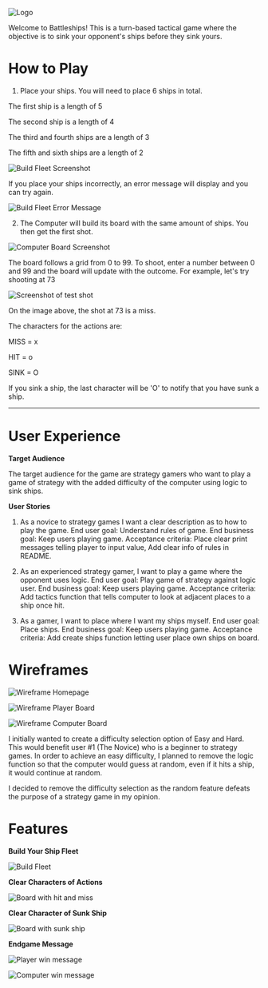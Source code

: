 ![Logo](images/Logo.png)

Welcome to Battleships! This is a turn-based tactical game where the objective is to sink your opponent's ships before they sink yours.

# How to Play
1. Place your ships. You will need to place 6 ships in total.

The first ship is a length of 5

The second ship is a length of 4

The third and fourth ships are a length of 3

The fifth and sixth ships are a length of 2

![Build Fleet Screenshot](images/Build-fleet.png)

If you place your ships incorrectly, an error message will display and you can try again.

![Build Fleet Error Message](images/ship-build-error.png)

2. The Computer will build its board with the same amount of ships. You then get the first shot.

![Computer Board Screenshot](images/computer-board.png)

The board follows a grid from 0 to 99. To shoot, enter a number between 0 and 99 and the board will update with the outcome. For example, let's try shooting at 73

![Screenshot of test shot](images/test-shot.png)

On the image above, the shot at 73 is a miss.

The characters for the actions are:

MISS = x

HIT = o

SINK = O

If you sink a ship, the last character will be 'O' to notify that you have sunk a ship.
___

# User Experience

**Target Audience**

The target audience for the game are strategy gamers who want to play a game of strategy with the added difficulty of the computer using logic to sink ships.

**User Stories**

1. As a novice to strategy games I want a clear description as to how to play the game. End user goal: Understand rules of game. End business goal: Keep users playing game. Acceptance criteria: Place clear print messages telling player to input value, Add clear info of rules in README.

2. As an experienced strategy gamer, I want to play a game where the opponent uses logic. End user goal: Play game of strategy against logic user. End business goal: Keep users playing game. Acceptance criteria: Add tactics function that tells computer to look at adjacent places to a ship once hit.

3. As a gamer, I want to place where I want my ships myself. End user goal: Place ships. End business goal: Keep users playing game. Acceptance criteria: Add create ships function letting user place own ships on board.

# Wireframes

![Wireframe Homepage](images/wireframe-homepage.png)

![Wireframe Player Board](images/wireframe-playerboard.png)

![Wireframe Computer Board](images/wireframe-computerboard.png)

I initially wanted to create a difficulty selection option of Easy and Hard. This would benefit user #1 (The Novice) who is a beginner to strategy games. In order to achieve an easy difficulty, I planned to remove the logic function so that the computer would guess at random, even if it hits a ship, it would continue at random.

I decided to remove the difficulty selection as the random feature defeats the purpose of a strategy game in my opinion.

# Features

**Build Your Ship Fleet**

![Build Fleet](images/Build-fleet.png)

**Clear Characters of Actions**

![Board with hit and miss](images/icons.png)

**Clear Character of Sunk Ship**

![Board with sunk ship](images/sunkship.png)

**Endgame Message**

![Player win message](images/player-win.png)

![Computer win message](images/computer-win.png)


